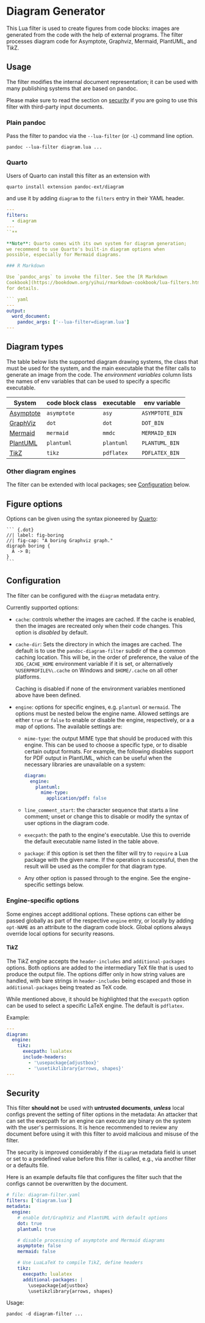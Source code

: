 Diagram Generator
=================

This Lua filter is used to create figures from code blocks: images
are generated from the code with the help of external programs.
The filter processes diagram code for Asymptote, Graphviz,
Mermaid, PlantUML, and Ti*k*Z.


Usage
-----

The filter modifies the internal document representation; it can
be used with many publishing systems that are based on pandoc.

Please make sure to read the section on [security](#security) if
you are going to use this filter with third-party input documents.

### Plain pandoc

Pass the filter to pandoc via the `--lua-filter` (or `-L`) command
line option.

    pandoc --lua-filter diagram.lua ...

### Quarto

Users of Quarto can install this filter as an extension with

    quarto install extension pandoc-ext/diagram

and use it by adding `diagram` to the `filters` entry in their
YAML header.

``` yaml
---
filters:
  - diagram
---
``**

**Note**: Quarto comes with its own system for diagram generation;
we recommend to use Quarto's built-in diagram options when
possible, especially for Mermaid diagrams.

### R Markdown

Use `pandoc_args` to invoke the filter. See the [R Markdown
Cookbook](https://bookdown.org/yihui/rmarkdown-cookbook/lua-filters.html)
for details.

``` yaml
---
output:
  word_document:
    pandoc_args: ['--lua-filter=diagram.lua']
---
```

Diagram types
-------------

The table below lists the supported diagram drawing systems, the
class that must be used for the system, and the main executable
that the filter calls to generate an image from the code. The
*environment variables* column lists the names of env variables
that can be used to specify a specific executable.

| System      | code block class  | executable | env variable    |
|-------------|-------------------|------------|-----------------|
| [Asymptote] | `asymptote`       | `asy`      | `ASYMPTOTE_BIN` |
| [GraphViz]  | `dot`             | `dot`      | `DOT_BIN`       |
| [Mermaid]   | `mermaid`         | `mmdc`     | `MERMAID_BIN`   |
| [PlantUML]  | `plantuml`        | `plantuml` | `PLANTUML_BIN`  |
| [Ti*k*Z]    | `tikz`            | `pdflatex` | `PDFLATEX_BIN`  |

### Other diagram engines

The filter can be extended with local packages; see
[Configuration](#configuration) below.

[Asymptote]: https://asymptote.sourceforge.io/
[GraphViz]: https://www.graphviz.org/
[Mermaid]: https://mermaid.js.org/
[PlantUML]: https://plantuml.org/
[Ti*k*Z]: https://en.wikipedia.org/wiki/PGF/TikZ

Figure options
--------------

Options can be given using the syntax pioneered by [Quarto]:

````
``` {.dot}
//| label: fig-boring
//| fig-cap: "A boring Graphviz graph."
digraph boring {
  A -> B;
}
```
````

[Quarto]: https://quarto.org/

Configuration
-------------

The filter can be configured with the `diagram` metadata entry.

Currently supported options:

- `cache`: controls whether the images are cached. If the cache is
  enabled, then the images are recreated only when their code
  changes. This option is *disabled* by default.

- `cache-dir`: Sets the directory in which the images are cached.
  The default is to use the `pandoc-diagram-filter` subdir of the
  a common caching location. This will be, in the order of
  preference, the value of the `XDG_CACHE_HOME` environment
  variable if it is set, or alternatively `%USERPROFILE%\.cache` on
  Windows and `$HOME/.cache` on all other platforms.

  Caching is disabled if none of the environment variables
  mentioned above have been defined.

- `engine`: options for specific engines, e.g. `plantuml` or
  `mermaid`. The options must be nested below the engine name.
  Allowed settings are either `true` or `false` to enable or
  disable the engine, respectively, or a a map of options.
  The available settings are:

  + `mime-type`: the output MIME type that should be produced with
    this engine. This can be used to choose a specific type, or to
    disable certain output formats. For example, the following
    disables support for PDF output in PlantUML, which can be
    useful when the necessary libraries are unavailable on a
    system:

    ``` yaml
    diagram:
      engine:
        plantuml:
          mime-type:
            application/pdf: false
    ```

  + `line_comment_start`: the character sequence that starts a
    line comment; unset or change this to disable or modify the
    syntax of user options in the diagram code.

  + `execpath`: the path to the engine's executable. Use this to
    override the default executable name listed in the table
    above.

  + `package`: if this option is set then the filter will try to
    `require` a Lua package with the given name. If the operation
    is successful, then the result will be used as the compiler
    for that diagram type.

  + Any other option is passed through to the engine. See the
    engine-specific settings below.

### Engine-specific options

Some engines accept additional options. These options can either
be passed globally as part of the respective `engine` entry, or
locally by adding `opt-NAME` as an attribute to the diagram code
block. Global options always override local options for security
reasons.

#### Ti*k*Z

The Ti*k*Z engine accepts the `header-includes` and
`additional-packages` options. Both options are added to the
intermediary TeX file that is used to produce the output file. The
options differ only in how string values are handled, with bare
strings in `header-includes` being escaped and those in
`additional-packages` being treated as TeX code.

While mentioned above, it should be highlighted that the
`execpath` option can be used to select a specific LaTeX engine.
The default is `pdflatex`.

Example:

``` yaml
---
diagram:
  engine:
    tikz:
      execpath: lualatex
      include-headers:
        - '\usepackage{adjustbox}'
        - '\usetikzlibrary{arrows, shapes}'
---
```

Security
--------

This filter **should not** be used with **untrusted documents**,
***unless*** local configs prevent the setting of filter options
in the metadata: An attacker that can set the execpath for an
engine can execute any binary on the system with the user's
permissions. It is hence recommended to review any document before
using it with this filter to avoid malicious and misuse of the
filter.

The security is improved considerably if the `diagram` metadata
field is unset or set to a predefined value before this filter is
called, e.g., via another filter or a defaults file.

Here is an example defaults file that configures the filter such
that the configs cannot be overwritten by the document.

``` yaml
# file: diagram-filter.yaml
filters: ['diagram.lua']
metadata:
  engine:
    # enable dot/GraphViz and PlantUML with default options
    dot: true
    plantuml: true

    # disable processing of asymptote and Mermaid diagrams
    asymptote: false
    mermaid: false

    # Use LuaLaTeX to compile TikZ, define headers
    tikz:
      execpath: lualatex
      additional-packages: |
        \usepackage{adjustbox}
        \usetikzlibrary{arrows, shapes}
```

Usage:

    pandoc -d diagram-filter ...
